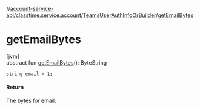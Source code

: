 //[account-service-api](../../../index.md)/[classtime.service.account](../index.md)/[TeamsUserAuthInfoOrBuilder](index.md)/[getEmailBytes](get-email-bytes.md)

# getEmailBytes

[jvm]\
abstract fun [getEmailBytes](get-email-bytes.md)(): ByteString

`string email = 1;`

#### Return

The bytes for email.
